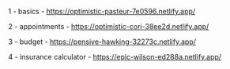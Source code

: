 1 - basics - https://optimistic-pasteur-7e0596.netlify.app/

2 - appointments - https://optimistic-cori-38ee2d.netlify.app/

3 - budget - https://pensive-hawking-32273c.netlify.app/

4 - insurance calculator - https://epic-wilson-ed288a.netlify.app/
